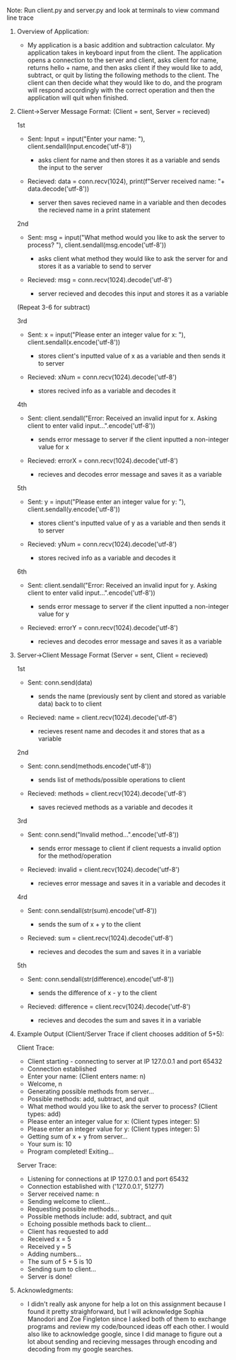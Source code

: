 Note: Run client.py and server.py and look at terminals to view command line trace

1. Overview of Application:
    - My application is a basic addition and subtraction calculator. My application takes in keyboard input from the client. The application opens a connection to the server and client, asks client for name, returns hello + name, and then asks client if they would like to add, subtract, or quit by listing the following methods to the client. The client can then decide what they would like to do, and the program will respond accordingly with the correct operation and then the application will quit when finished.


2. Client->Server Message Format: (Client = sent, Server = recieved)

    1st 
    - Sent: Input = input("Enter your name: "), client.sendall(Input.encode('utf-8'))
        - asks client for name and then stores it as a variable and sends the input to the server

    - Recieved: data = conn.recv(1024), print(f"Server received name: "+ data.decode('utf-8'))
        - server then saves recieved name in a variable and then decodes the recieved name in a print statement
    

    2nd
    - Sent: msg = input("What method would you like to ask the server to process? "), client.sendall(msg.encode('utf-8'))
        - asks client what method they would like to ask the server for and stores it as a variable to send to server
    
    - Recieved: msg = conn.recv(1024).decode('utf-8')
        - server recieved and decodes this input and stores it as a variable



    (Repeat 3-6 for subtract)

    3rd
    - Sent: x = input("Please enter an integer value for x: "), client.sendall(x.encode('utf-8'))
        - stores client's inputted value of x as a variable and then sends it to server 

    - Recieved: xNum = conn.recv(1024).decode('utf-8')
        - stores recived info as a variable and decodes it
    

    4th 
    - Sent: client.sendall("Error: Received an invalid input for x. Asking client to enter valid input...".encode('utf-8'))
        - sends error message to server if the client inputted a non-integer value for x

    - Recieved: errorX = conn.recv(1024).decode('utf-8')
        - recieves and decodes error message and saves it as a variable
    

    5th
    - Sent: y = input("Please enter an integer value for y: "), client.sendall(y.encode('utf-8'))
        - stores client's inputted value of y as a variable and then sends it to server

    - Recieved: yNum = conn.recv(1024).decode('utf-8')
        - stores recived info as a variable and decodes it
    

    6th
    - Sent: client.sendall("Error: Received an invalid input for y. Asking client to enter valid input...".encode('utf-8'))
        - sends error message to server if the client inputted a non-integer value for y

    - Recieved: errorY = conn.recv(1024).decode('utf-8')
        - recieves and decodes error message and saves it as a variable
      

3. Server->Client Message Format (Server = sent, Client = recieved)

    1st
    - Sent: conn.send(data)
        - sends the name (previously sent by client and stored as variable data) back to to client

    - Recieved: name = client.recv(1024).decode('utf-8')
        - recieves resent name and decodes it and stores that as a variable


    2nd
    - Sent: conn.send(methods.encode('utf-8'))
        - sends list of methods/possible operations to client
    
    - Recieved: methods = client.recv(1024).decode('utf-8')
        - saves recieved methods as a variable and decodes it 
    

    3rd
    - Sent: conn.send("Invalid method...".encode('utf-8'))
        - sends error message to client if client requests a invalid option for the method/operation

    - Recieved: invalid = client.recv(1024).decode('utf-8')
        - recieves error message and saves it in a variable and decodes it


    4rd
    - Sent: conn.sendall(str(sum).encode('utf-8'))
        - sends the sum of x + y to the client

    - Recieved: sum = client.recv(1024).decode('utf-8')
        - recieves and decodes the sum and saves it in a variable
    

    5th
    - Sent: conn.sendall(str(difference).encode('utf-8'))
        - sends the difference of x - y to the client

    - Recieved: difference = client.recv(1024).decode('utf-8')
        - recieves and decodes the sum and saves it in a variable


4. Example Output (Client/Server Trace if client chooses addition of 5+5):

    Client Trace:
    - Client starting - connecting to server at IP 127.0.0.1 and port 65432
    - Connection established
    - Enter your name: (Client enters name: n)
    - Welcome, n
    - Generating possible methods from server...
    - Possible methods: add, subtract, and quit
    - What method would you like to ask the server to process? (Client types: add)
    - Please enter an integer value for x: (Client types integer: 5)
    - Please enter an integer value for y: (Client types integer: 5)
    - Getting sum of x + y from server...
    - Your sum is: 10
    - Program completed! Exiting...

    Server Trace:
    - Listening for connections at IP 127.0.0.1 and port 65432
    - Connection established with ('127.0.0.1', 51277)
    - Server received name: n
    - Sending welcome to client...
    - Requesting possible methods...
    - Possible methods include: add, subtract, and quit
    - Echoing possible methods back to client...
    - Client has requested to add
    - Received x = 5
    - Received y = 5
    - Adding numbers...
    - The sum of 5 + 5 is 10
    - Sending sum to client...
    - Server is done!

5. Acknowledgments:
    - I didn't really ask anyone for help a lot on this assignment because I found it pretty straighforward,
    but I will acknowledge Sophia Manodori and Zoe Fingleton since I asked both of them to exchange programs
    and review my code/bounced ideas off each other. I would also like to acknowledge google, since I did manage to figure out a lot about sending and recieving messages through encoding and decoding from my google searches.

